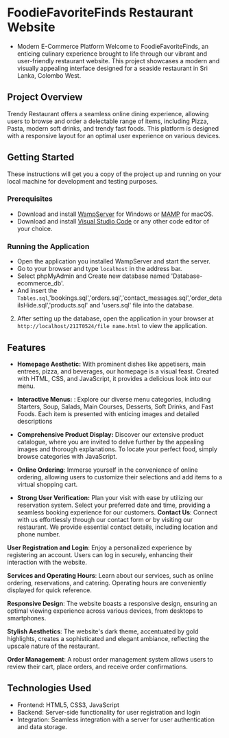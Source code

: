 # FoodieFavoriteFinds Restaurant Website
 - Modern E-Commerce Platform
Welcome to FoodieFavoriteFinds, an enticing culinary experience brought to life through our vibrant and user-friendly restaurant website. This project showcases a modern and visually appealing interface designed for a seaside restaurant in Sri Lanka, Colombo West.


## Project Overview
Trendy Restaurant offers a seamless online dining experience, allowing users to browse and order a delectable range of items, including Pizza, Pasta, modern soft drinks, and trendy fast foods. This platform is designed with a responsive layout for an optimal user experience on various devices.
 

## Getting Started

These instructions will get you a copy of the project up and running on your local machine for development and testing purposes.

### Prerequisites

- Download and install [WampServer](https://www.wampserver.com/en/) for Windows or [MAMP](https://www.mamp.info/en/downloads/) for macOS.
- Download and install [Visual Studio Code](https://code.visualstudio.com/download) or any other code editor of your choice.


### Running the Application

- Open the application you installed WampServer and start the server.
- Go to your browser and type `localhost` in the address bar.
- Select phpMyAdmin and Create  new database named 'Database-ecommerce_db'.
- And insert the `
Tables.sql`,'bookings.sql','orders.sql','contact_messages.sql','order_detailsHide.sql','products.sql' and 'users.sql' file into the database.

2. After setting up the database, open the application in your browser at `http://localhost/21IT0524/file name.html` to view the application.

## Features
- **Homepage Aesthetic:** With prominent dishes like appetisers, main entrees, pizza, and beverages, our homepage is a visual feast. Created with HTML, CSS, and JavaScript, it provides a delicious look into our menu.

- **Interactive Menus:** : Explore our diverse menu categories, including Starters, Soup, Salads, Main Courses, Desserts, Soft Drinks, and Fast Foods. Each item is presented with enticing images and detailed descriptions

- **Comprehensive Product Display:** Discover our extensive product catalogue, where you are invited to delve further by the appealing images and thorough explanations. To locate your perfect food, simply browse categories with JavaScript.

- **Online Ordering**: Immerse yourself in the convenience of online ordering, allowing users to customize their selections and add items to a virtual shopping cart.


- **Strong User Verification:**  Plan your visit with ease by utilizing our reservation system. Select your preferred date and time, providing a seamless booking experience for our customers.
**Contact Us**: Connect with us effortlessly through our contact form or by visiting our restaurant. We provide essential contact details, including location and phone number.

**User Registration and Login**: Enjoy a personalized experience by registering an account. Users can log in securely, enhancing their interaction with the website.

**Services and Operating Hours**: Learn about our services, such as online ordering, reservations, and catering. Operating hours are conveniently displayed for quick reference.

**Responsive Design**: The website boasts a responsive design, ensuring an optimal viewing experience across various devices, from desktops to smartphones.

**Stylish Aesthetics**: The website's dark theme, accentuated by gold highlights, creates a sophisticated and elegant ambiance, reflecting the upscale nature of the restaurant.

**Order Management**: A robust order management system allows users to review their cart, place orders, and receive order confirmations.



## Technologies Used

- Frontend: HTML5, CSS3, JavaScript
- Backend: Server-side functionality for user registration and login
- Integration: Seamless integration with a server for user authentication and data storage.


